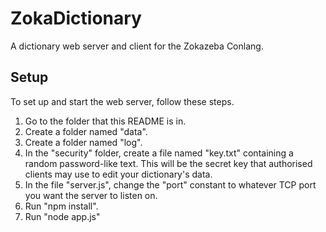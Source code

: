 # ZokaDictionary
A dictionary web server and client for the Zokazeba Conlang.

## Setup
To set up and start the web server, follow these steps.
1. Go to the folder that this README is in.
2. Create a folder named "data".
3. Create a folder named "log".
4. In the "security" folder, create a file named "key.txt" containing a random password-like text. This will be the secret key that authorised clients may use to edit your dictionary's data.
5. In the file "server.js", change the "port" constant to whatever TCP port you want the server to listen on.
6. Run "npm install".
7. Run "node app.js"
